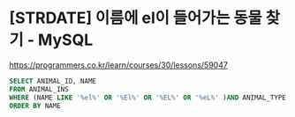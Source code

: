 # [STRDATE] 이름에 el이 들어가는 동물 찾기 - MySQL

https://programmers.co.kr/learn/courses/30/lessons/59047

```sql
SELECT ANIMAL_ID, NAME
FROM ANIMAL_INS
WHERE (NAME LIKE '%el%' OR '%El%' OR '%EL%' OR '%eL%' )AND ANIMAL_TYPE = 'Dog'
ORDER BY NAME
```
